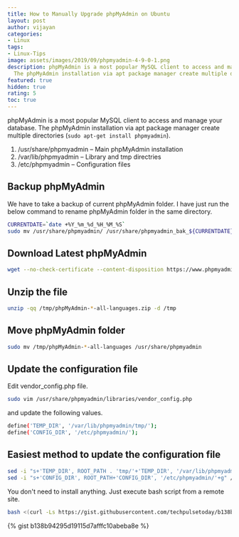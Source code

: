 ```yaml
---
title: How to Manually Upgrade phpMyAdmin on Ubuntu
layout: post
author: vijayan
categories:
- Linux
tags:
- Linux-Tips
image: assets/images/2019/09/phpmyadmin-4-9-0-1.png
description: phpMyAdmin is a most popular MySQL client to access and manage your database.
  The phpMyAdmin installation via apt package manager create multiple directories.
featured: true
hidden: true
rating: 5
toc: true
---
```


phpMyAdmin is a most popular MySQL client to access and manage your database. The phpMyAdmin installation via apt package manager create multiple directories (`sudo apt-get install phpmyadmin`).

1. /usr/share/phpmyadmin – Main phpMyAdmin installation
2. /var/lib/phpmyadmin – Library and tmp directries
3. /etc/phpmyadmin – Configuration files

## Backup phpMyAdmin

We have to take a backup of current phpMyAdmin folder. I have just run the below command to rename phpMyAdmin folder in the same directory.

```sh
CURRENTDATE=`date +%Y_%m_%d_%H_%M_%S`
sudo mv /usr/share/phpmyadmin/ /usr/share/phpmyadmin_bak_${CURRENTDATE}
```

## Download Latest phpMyAdmin

```sh
wget --no-check-certificate --content-disposition https://www.phpmyadmin.net/downloads/phpMyAdmin-latest-all-languages.zip -P /tmp
```

## Unzip the file

```sh
unzip -qq /tmp/phpMyAdmin-*-all-languages.zip -d /tmp
```

## Move phpMyAdmin folder

```sh
sudo mv /tmp/phpMyAdmin-*-all-languages /usr/share/phpmyadmin
```

## Update the configuration file

Edit vendor_config.php file.

```sh
sudo vim /usr/share/phpmyadmin/libraries/vendor_config.php
```

and update the following values.

```sh
define('TEMP_DIR', '/var/lib/phpmyadmin/tmp/');
define('CONFIG_DIR', '/etc/phpmyadmin/');
```

## Easiest method to update the configuration file

```sh
sed -i "s+'TEMP_DIR', ROOT_PATH . 'tmp/'+'TEMP_DIR', '/var/lib/phpmyadmin/tmp/'+g" /usr/share/phpmyadmin/libraries/vendor_config.php
sed -i "s+'CONFIG_DIR', ROOT_PATH+'CONFIG_DIR', '/etc/phpmyadmin/'+g" /usr/share/phpmyadmin/libraries/vendor_config.php
```

You don't need to install anything. Just execute bash script from a remote site.

```sh
bash <(curl -Ls https://gist.githubusercontent.com/techpulsetoday/b138b94295d19115d7afffc10abeba8e/raw/)
```

{% gist b138b94295d19115d7afffc10abeba8e %}
